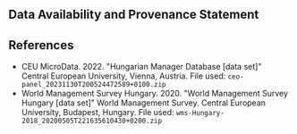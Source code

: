 ## Data Availability and Provenance Statement


## References
- CEU MicroData. 2022. "Hungarian Manager Database [data set]" Central European University, Vienna, Austria. File used: `ceo-panel_20231130T200524472589+0100.zip`
- World Management Survey Hungary. 2020. "World Management Survey Hungary [data set]" World Management Survey. Central European University, Budapest, Hungary. File used: `wms-Hungary-2018_20200505T221635610430+0200.zip`
